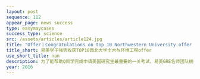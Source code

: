 ```yaml
---
layout: post
sequence: 112
appear_page: news success
type: easymaycases
success_type: science
src: /assets/articles/article124.jpg
title: "Offer丨Congratulations on top 10 Northwestern University offer in Civil and Environmental Engineering "
title_short: 易美学子强势收获TOP10西北大学土木与环境工程offer
use_short_title: nan
description: 为了能帮助Q同学完成申请美国研究生最重要的一关考试，易美GRE名师团队根据Q同学的个人情况，为他精准定制，量身订造备考方案。Q同学首战GRE考到310+, 刚刚及格，对于申请顶尖名校还是有一定差距。接下来，易美GRE名师团力求帮助Q同学在数学以及长难句等各个击破，在保证能提高到315+的情况下，全力冲刺320+。申请季前，不畏困难的Q同学在易美老师指导下三战GRE，最终收获320+的好成绩。
year: 2016
---
```


